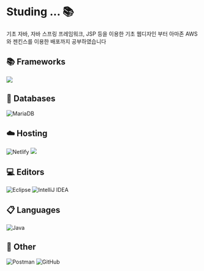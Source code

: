 # Studing ... 📚
기초 자바, 자바 스프링 프레임워크, JSP 등을 이용한 기초 웹디자인 부터 아마존 AWS와 젠킨스를 이용한 배포까지 공부하였습니다

## 📚 Frameworks	
<img src="https://img.shields.io/badge/spring-%236DB33F.svg?&style=for-the-badge&logo=spring&logoColor=white" />

## 💾 Databases
![MariaDB](https://img.shields.io/badge/MariaDB-003545?style=for-the-badge&logo=mariadb&logoColor=white)

## ☁️ Hosting
![Netlify](https://img.shields.io/badge/netlify-%23000000.svg?style=for-the-badge&logo=netlify&logoColor=#00C7B7)
<img src="https://img.shields.io/badge/jenkins-%23D24939.svg?&style=for-the-badge&logo=jenkins&logoColor=white" />

## 💻 Editors
![Eclipse](https://img.shields.io/badge/Eclipse-FE7A16.svg?style=for-the-badge&logo=Eclipse&logoColor=white)
![IntelliJ IDEA](https://img.shields.io/badge/IntelliJIDEA-000000.svg?style=for-the-badge&logo=intellij-idea&logoColor=white)

## 📋 Languages 
![Java](https://img.shields.io/badge/java-%23ED8B00.svg?style=for-the-badge&logo=openjdk&logoColor=white)

## 🥅 Other  
![Postman](https://img.shields.io/badge/Postman-FF6C37?style=for-the-badge&logo=postman&logoColor=white)
![GitHub](https://img.shields.io/badge/github-%23121011.svg?style=for-the-badge&logo=github&logoColor=white)

